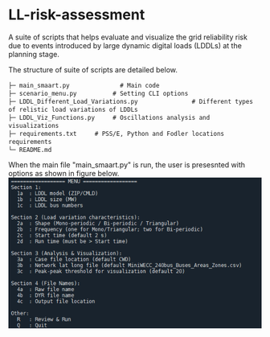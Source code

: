 # LL-risk-assessment
A suite of scripts that helps evaluate and visualize the grid reliability risk due to events introduced by large dynamic digital loads (LDDLs) at the planning stage.

The structure of suite of scripts are detailed below.
```text
├─ main_smaart.py              # Main code 
├─ scenario_menu.py          # Setting CLI options
├─ LDDL_Different_Load_Variations.py               # Different types of relistic load variations of LDDLs
├─ LDDL_Viz_Functions.py     # Oscillations analysis and visualizations
├─ requirements.txt     # PSS/E, Python and Fodler locations requirements
└─ README.md
```

When the main file "main_smaart.py" is run, the user is presesnted with options as shown in figure below.
![Options to User](images/SS_CLI_menu_LDDL_tool.png)

